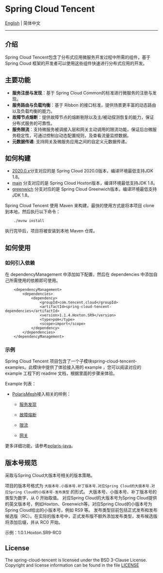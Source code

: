 # Spring Cloud Tencent

[English](./README.md) | 简体中文 

---

## 介绍

Spring Cloud Tencent包含了分布式应用微服务开发过程中所需的组件，基于 Spring Cloud 框架的开发者可以使用这些组件快速进行分布式应用的开发。

## 主要功能

* **服务注册与发现**：基于 Spring Cloud Common的标准进行微服务的注册与发现。
* **服务路由与负载均衡**：基于 Ribbon 的接口标准，提供场景更丰富的动态路由以及负载均衡的能力。
* **故障节点熔断**：提供故障节点的熔断剔除以及主/被动探测恢复的能力，保证分布式服务的可靠性。
* **服务限流**：支持微服务被调接入层和网关主动调用的限流功能，保证后台微服务稳定性，可通过控制台动态配置规则，及查看流量监控数据。
* **元数据传递**: 支持网关及微服务应用之间的自定义元数据传递。

## 如何构建

* [2020.0.x](https://github.com/Tencent/spring-cloud-tencent/tree/2020.0.x)分支对应的是 Spring Cloud 2020.0版本，编译环境最低支持JDK 1.8。
* [main](https://github.com/Tencent/spring-cloud-tencent/tree/main) 分支对应的是 Spring Cloud Hoxton版本，编译环境最低支持JDK 1.8。
* [greenwich](https://github.com/Tencent/spring-cloud-tencent/tree/greenwich) 分支对应的是 Spring Cloud Greenwich版本，编译环境最低支持JDK 1.8。

Spring Cloud Tencent 使用 Maven 来构建，最快的使用方式是将本项目 clone 到本地，然后执行以下命令：
```bash
	./mvnw install
```
执行完毕后，项目将被安装到本地 Maven 仓库。

## 如何使用

### 如何引入依赖

在 dependencyManagement 中添加如下配置，然后在 dependencies 中添加自己所需使用的依赖即可使用。

````
    <dependencyManagement>
        <dependencies>
            <dependency>
                <groupId>com.tencent.cloud</groupId>
                <artifactId>spring-cloud-tencent-dependencies</artifactId>
                <version>1.1.4.Hoxton.SR9</version>
                <type>pom</type>
                <scope>import</scope>
            </dependency>
        </dependencies>
    </dependencyManagement>
````

### 示例

Spring Cloud Tencent 项目包含了一个子模块spring-cloud-tencent-examples。此模块中提供了体验接入用的 example ，您可以阅读对应的 example 工程下的 readme 文档，根据里面的步骤来体验。

Example 列表：

- [PolarisMesh](https://github.com/polarismesh)接入相关的样例：

  - [服务发现](spring-cloud-tencent-examples/polaris-discovery-example/README-zh.md)

  - [故障熔断](spring-cloud-tencent-examples/polaris-circuitbreaker-example/README-zh.md)

  - [限流](spring-cloud-tencent-examples/polaris-ratelimit-example/README-zh.md)

  - [网关](spring-cloud-tencent-examples/polaris-gateway-example/README-zh.md)

更多详细功能，请参考[polaris-java](https://github.com/polarismesh/polaris-java/blob/main/README-zh.md)。

## 版本号规范

采取与Spring Cloud大版本号相关的版本策略。

项目的版本号格式为 ```大版本号.小版本号.补丁版本号.对应Spring Cloud的大版本号.对应Spring Cloud的小版本号-发布类型``` 的形式。 大版本号、小版本号、补丁版本号的类型为数字，从 0 开始取值。
对应Spring Cloud的大版本号为Spring Cloud提供的英文版本号，例如Hoxton、Greenwich等。对应Spring Cloud的小版本号为Spring Cloud给出的小版本号，例如 RS9 等。
发布类型目前包括正式发布和发布候选版（RC）。在实际的版本号中，正式发布版不额外添加发布类型，发布候选版将添加后缀，并从 RC0 开始。

示例：1.0.1.Hoxton.SR9-RC0

## License
The spring-cloud-tencent is licensed under the BSD 3-Clause License. Copyright and license information can be found in the file [LICENSE](LICENSE)
